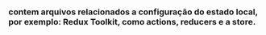 ### contem arquivos relacionados a configuração do estado local, por exemplo: Redux Toolkit, como actions, reducers e a store.